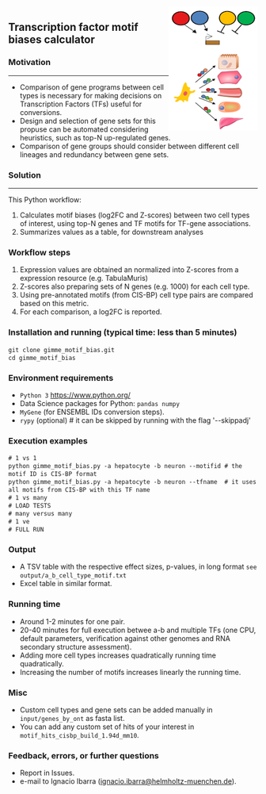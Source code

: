 <img src="./about/logo.png" width="180px" height="250px" align="right">

## **Transcription factor motif biases calculator**

### Motivation
---------------------------------------------------------
- Comparison of gene programs between cell types is necessary for making decisions on Transcription Factors (TFs) useful for conversions.
- Design and selection of gene sets for this propuse can be automated considering heuristics, such as top-N up-regulated genes.
- Comparison of gene groups should consider between different cell lineages and redundancy between gene sets.

### Solution
----------------

This Python workflow:
1. Calculates motif biases (log2FC and Z-scores) between two cell types of interest, using top-N genes and TF motifs for TF-gene associations.
2. Summarizes values as a table, for downstream analyses


### Workflow steps
1. Expression values are obtained an normalized into Z-scores from a expression resource (e.g. TabulaMuris)
2. Z-scores also preparing sets of N genes (e.g. 1000) for each cell type.
3. Using pre-annotated motifs (from CIS-BP) cell type pairs are compared based on this metric.
4. For each comparison, a log2FC is reported.

### Installation and running (typical time: less than 5 minutes)
```
git clone gimme_motif_bias.git
cd gimme_motif_bias
```

### Environment requirements
- `Python 3` https://www.python.org/
- Data Science packages for Python: `pandas numpy`
- `MyGene` (for ENSEMBL IDs conversion steps).
- `rypy` (optional) # it can be skipped by running with the flag '--skippadj'

### Execution examples
```
# 1 vs 1
python gimme_motif_bias.py -a hepatocyte -b neuron --motifid # the motif ID is CIS-BP format
python gimme_motif_bias.py -a hepatocyte -b neuron --tfname  # it uses all motifs from CIS-BP with this TF name
# 1 vs many
# LOAD TESTS
# many versus many
# 1 ve
# FULL RUN
```

### Output
- A TSV table with the respective effect sizes, p-values, in long format `see output/a_b_cell_type_motif.txt`
- Excel table in similar format.

### Running time
- Around 1-2 minutes for one pair.
- 20-40 minutes for full execution betwee a-b and multiple TFs (one CPU, default parameters, verification against other genomes and
RNA secondary structure assessment).
- Adding more cell types increases quadratically running time quadratically.
- Increasing the number of motifs increases linearly the running time.

### Misc
- Custom cell types and gene sets can be added manually in `input/genes_by_ont` as fasta list.
- You can add any custom set of hits of your interest in `motif_hits_cisbp_build_1.94d_mm10`.

### Feedback, errors, or further questions
- Report in Issues.
- e-mail to Ignacio Ibarra (ignacio.ibarra@helmholtz-muenchen.de).